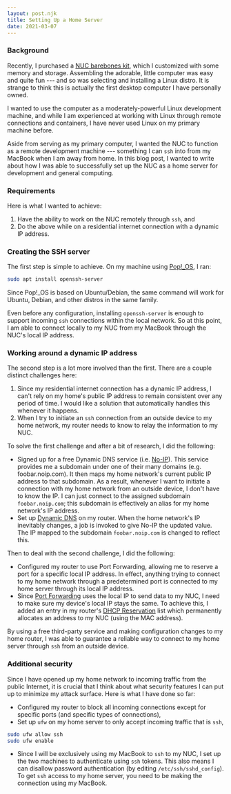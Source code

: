 ```yaml
---
layout: post.njk
title: Setting Up a Home Server
date: 2021-03-07
---
```


### Background

Recently, I purchased a [NUC barebones kit](https://www.intel.com/content/www/us/en/products/boards-kits/nuc/kits.html), which I customized with some memory and storage.
Assembling the adorable, little computer was easy and quite fun --- and so was selecting and installing a Linux distro.
It is strange to think this is actually the first desktop computer I have personally owned.

I wanted to use the computer as a moderately-powerful Linux development machine, and while I am experienced at working with Linux through remote connections and containers, I have never used Linux on my primary machine before.

Aside from serving as my primary computer, I wanted the NUC to function as a remote development machine --- something I can `ssh` into from my MacBook when I am away from home.
In this blog post, I wanted to write about how I was able to successfully set up the NUC as a home server for development and general computing.

### Requirements

Here is what I wanted to achieve:

1.  Have the ability to work on the NUC remotely through `ssh`, and
2.  Do the above while on a residential internet connection with a dynamic IP address.

### Creating the SSH server

The first step is simple to achieve.
On my machine using [Pop!_OS](https://pop.system76.com/), I ran:

```bash
sudo apt install openssh-server
```

Since Pop!_OS is based on Ubuntu/Debian, the same command will work for Ubuntu, Debian, and other distros in the same family.

Even before any configuration, installing `openssh-server` is enough to support incoming `ssh` connections within the local network.
So at this point, I am able to connect locally to my NUC from my MacBook through the NUC's local IP address.

### Working around a dynamic IP address

The second step is a lot more involved than the first.
There are a couple distinct challenges here:

1.  Since my residential internet connection has a dynamic IP address, I can't rely on my home's public IP address to remain consistent over any period of time.
I would like a solution that automatically handles this whenever it happens.
2.  When I try to initiate an `ssh` connection from an outside device to my home network, my router needs to know to relay the information to my NUC.

To solve the first challenge and after a bit of research, I did the following:

-   Signed up for a free Dynamic DNS service (i.e. [No-IP](https://www.noip.com/)).
    This service provides me a subdomain under one of their many domains (e.g. foobar.noip.com).
    It then maps my home network's current public IP address to that subdomain.
    As a result, whenever I want to initiate a connection with my home network from an outside device, I don't have to know the IP.
    I can just connect to the assigned subdomain `foobar.noip.com`; this subdomain is effectively an alias for my home network's IP address.
-   Set up [Dynamic DNS](https://support.google.com/domains/answer/6147083?hl=en) on my router.
    When the home network's IP inevitably changes, a job is invoked to give No-IP the updated value.
    The IP mapped to the subdomain `foobar.noip.com` is changed to reflect this.

Then to deal with the second challenge, I did the following:

-   Configured my router to use Port Forwarding, allowing me to reserve a port for a specific local IP address.
    In effect, anything trying to connect to my home network through a predetermined port is connected to my home server through its local IP address.
-   Since [Port Forwarding](https://en.wikipedia.org/wiki/Port_forwarding) uses the local IP to send data to my NUC, I need to make sure my device's local IP stays the same.
    To achieve this, I added an entry in my router's [DHCP Reservation](https://homenetworkadmin.com/dhcp-reservation/) list which permanently allocates an address to my NUC (using the MAC address).

By using a free third-party service and making configuration changes to my home router, I was able to guarantee a reliable way to connect to my home server through `ssh` from an outside device.

### Additional security

Since I have opened up my home network to incoming traffic from the public Internet, it is crucial that I think about what security features I can put up to minimize my attack surface.
Here is what I have done so far:

-   Configured my router to block all incoming connections except for specific ports (and specific types of connections),
-   Set up `ufw` on my home server to only accept incoming traffic that is `ssh`,

```bash
sudo ufw allow ssh
sudo ufw enable
```

-   Since I will be exclusively using my MacBook to `ssh` to my NUC, I set up the two machines to authenticate using `ssh` tokens.
    This also means I can disallow password authentication (by editing `/etc/ssh/sshd_config`).
    To get `ssh` access to my home server, you need to be making the connection using my MacBook.

